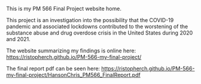 This is my PM 566 Final Project website home. 

This project is an investigation into the possibility that the COVID-19 pandemic and associated lockdowns contributed to the worstening of the substance abuse and drug overdose crisis in the United States during 2020 and 2021.
  
The website summarizing my findings is online here: https://ristopherch.github.io/PM-566-my-final-project/

The final report pdf can be seen here: https://ristopherch.github.io/PM-566-my-final-project/HansonChris_PM566_FinalReport.pdf
